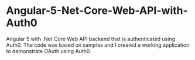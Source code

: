 # Angular-5-Net-Core-Web-API-with-Auth0
Angular 5 with .Net Core Web API backend that is authenticated using Auth0. The code was based on samples and  I created a working application to demonstrate OAuth using Auth0.
